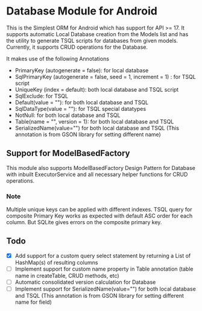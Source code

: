 # Database Module for Android
  This is the Simplest ORM for Android which has support for API >= 17. It supports automatic Local Database creation from the Models list and has the utility to generate TSQL scripts for databases from given models. Currently, it supports CRUD operations for the Database.
  
It makes use of the following Annotations
  - PrimaryKey (autogenerate = false): for local database
  - SqlPrimaryKey (autogenerate = false, seed = 1, increment = 1) : for TSQL script
  - UniqueKey (index = default): both local database and TSQL script
  - SqlExclude: for TSQL
  - Default(value = ""): for both local database and TSQL
  - SqlDataType(value = ""): for TSQL special datatypes
  - NotNull: for both local database and TSQL
  - Table(name = "", version = 1): for both local database and TSQL
  - SerializedName(value="") for both local database and TSQL (This annotation is from GSON library for setting different name)

## Support for ModelBasedFactory
  This module also supports ModelBasedFactory Design Pattern for Database with inbuilt ExecutorService and all necessary helper functions for CRUD operations.
  
### Note
Multiple unique keys can be applied with different indexes. TSQL query for composite Primary Key works as expected with default ASC order for each column. But SQLite gives errors on the composite primary key.

## Todo
  - [x] Add support for a custom query select statement by returning a List of HashMap(s) of resulting columns
  - [ ] Implement support for custom name property in Table annotation (table name in createTable, CRUD methods, etc)
  - [ ] Automatic consolidated version calculation for Database
  - [ ] Implement support for SerializedName(value="") for both local database and TSQL (This annotation is from GSON library for setting different name for field)

